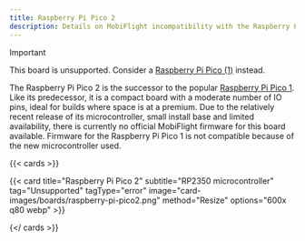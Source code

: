 ```yaml
---
title: Raspberry Pi Pico 2
description: Details on MobiFlight incompatibility with the Raspberry Pi Pico 2
---
```


> [!IMPORTANT]
> This board is unsupported. Consider a [Raspberry Pi Pico (1)](../../raspberry-pi-pico) instead.

The Raspberry Pi Pico 2 is the successor to the popular [Raspberry Pi Pico 1](../../raspberry-pi-pico).
Like its predecessor, it is a compact board with a moderate number of IO pins, ideal for builds where
space is at a premium. Due to the relatively recent release of its microcontroller, small install base
and limited availability, there is currently no official MobiFlight firmware for this board available.
Firmware for the Raspberry Pi Pico 1 is not compatible because of the new microcontroller used.

{{< cards >}}

{{< card title="Raspberry Pi Pico 2" subtitle="RP2350 microcontroller" tag="Unsupported" tagType="error" image="card-images/boards/raspberry-pi-pico2.png" method="Resize" options="600x q80 webp" >}}

{</ cards >}}
